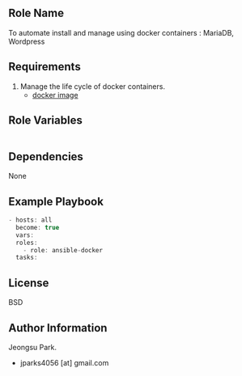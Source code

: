 ## Role Name 
To automate install and manage using docker containers : MariaDB, Wordpress

## Requirements
 1. Manage the life cycle of docker containers.
    * [docker image](https://www.docker.com/resources/what-container)
 
## Role Variables 
```javascript
```
## Dependencies
None

## Example Playbook
```javascript
- hosts: all 
  become: true
  vars:
  roles:
    - role: ansible-docker
  tasks: 
```  
## License
BSD

## Author Information
Jeongsu Park.
 * jparks4056 [at] gmail.com
